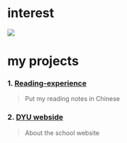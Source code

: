 # interest
![](https://media.tenor.com/bhVEt__Nyu8AAAAM/vibe.gif)

# my projects
### 1. [Reading-experience](https://github.com/ddk070/Reading-experience)
> Put my reading notes in Chinese
### 2. [DYU webside](https://github.com/ddk070/webside)
> About the school website
